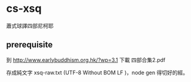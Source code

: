 # cs-xsq
蕭式球譯四部尼柯耶

## prerequisite

到 http://www.earlybuddhism.org.hk/?wp=3.1 下載 四部合集2.pdf

存成純文字 xsq-raw.txt  (UTF-8 Without BOM LF )，node  gen 得切好的經。

